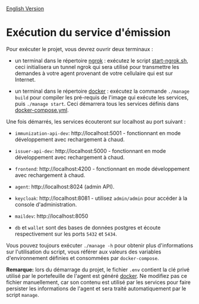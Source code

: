 [English Version](README.md)

# Exécution du service d'émission

Pour exécuter le projet, vous devrez ouvrir deux terminaux :

- un terminal dans le répertoire [ngrok](./ngrok) : exécutez le script [start-ngrok.sh](./ngrok/start-ngrok.sh), ceci initialisera un tunnel ngrok qui sera utilisé pour transmettre les demandes à votre agent provenant de votre cellulaire qui est sur Internet.

- un terminal dans le répertoire [docker](./docker) : exécutez la commande `./manage build` pour compiler les pré-requis de l'image qui exécute les services, puis `./manage start`. Ceci démarrera tous les services définis dans [docker-compose.yml](./docker/docker-compose.yml).

Une fois démarrés, les services écouteront sur localhost au port suivant :

- `immunization-api-dev`: http://localhost:5001 - fonctionnant en mode développement avec rechargement à chaud.

- `issuer-api-dev`: http://localhost:5000 - fonctionnant en mode développement avec rechargement à chaud.

- `frontend`: http://localhost:4200 - fonctionnant en mode développement avec rechargement à chaud.

- `agent`: http://localhost:8024 (admin API).

- `keycloak`: http://localhost:8081 - utilisez `admin/admin` pour accéder à la console d'administration.

- `maildev`: http://localhost:8050

- `db` et `wallet` sont des bases de données postgres et écoute respectivement sur les ports `5432` et `5434`.


Vous pouvez toujours exécuter `./manage -h` pour obtenir plus d'informations sur l'utilisation du script, vous référer aux valeurs des variables d'environnement définies et consommées par `docker-compose`.

**Remarque:** lors du démarrage du projet, le fichier `.env` contient la clé privé utilisé par le portefeuille de l'agent est généré [docker](./docker). Ne modifiez pas ce fichier manuellement, car son contenu est utilisé par les services pour faire persister les informations de l'agent et sera traité automatiquement par le script `manage`.